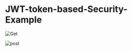 # JWT-token-based-Security-Example

![Get](https://user-images.githubusercontent.com/57706022/151702664-33fb9e35-3018-4290-a7c5-9c19dfe92f18.png)

![post](https://user-images.githubusercontent.com/57706022/151702767-eb253338-0128-40bc-91e6-aa04e1747878.png)



